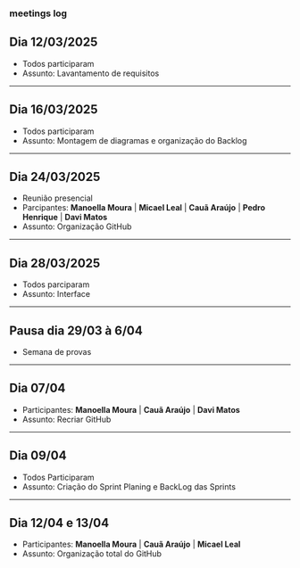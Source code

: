 ### meetings log

## Dia 12/03/2025
- Todos participaram
- Assunto: Lavantamento de requisitos

---

## Dia 16/03/2025
- Todos participaram
- Assunto: Montagem de diagramas e organização do Backlog

---

## Dia 24/03/2025
- Reunião presencial
- Parcipantes:  **Manoella Moura** | **Micael Leal** | **Cauã Araújo** | **Pedro Henrique** | **Davi Matos**
- Assunto: Organização GitHub

---

## Dia 28/03/2025
- Todos parciparam
- Assunto: Interface

---

## Pausa dia 29/03 à 6/04
- Semana de provas

---

## Dia 07/04
- Participantes: **Manoella Moura** | **Cauã Araújo** | **Davi Matos**
- Assunto: Recriar GitHub

---

## Dia 09/04
- Todos Participaram
- Assunto: Criação do Sprint Planing e BackLog das Sprints

---

## Dia 12/04 e 13/04
- Participantes: **Manoella Moura** | **Cauã Araújo** | **Micael Leal**
- Assunto: Organização total do GitHub
